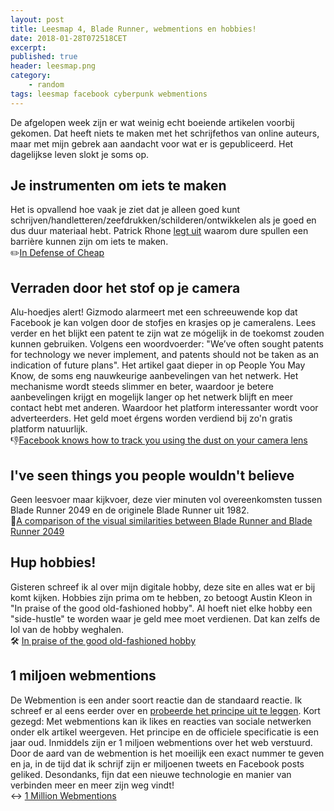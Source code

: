 ```yaml
---
layout: post
title: Leesmap 4, Blade Runner, webmentions en hobbies!
date: 2018-01-28T072518CET
excerpt:
published: true
header: leesmap.png
category: 
    - random
tags: leesmap facebook cyberpunk webmentions
---
```

De afgelopen week zijn er wat weinig echt boeiende artikelen voorbij gekomen.  Dat heeft niets te maken met het schrijfethos van online auteurs, maar met mijn gebrek aan aandacht voor wat er is gepubliceerd. Het dagelijkse leven slokt je soms op. 

## Je instrumenten om iets te maken
Het is opvallend hoe vaak je ziet dat je alleen goed kunt schrijven/handletteren/zeefdrukken/schilderen/ontwikkelen als je goed en dus duur materiaal hebt. Patrick Rhone [legt uit][1] waarom dure spullen een barrière kunnen zijn om iets te maken.  
✏️[In Defense of Cheap][2]

## Verraden door het stof op je camera
Alu-hoedjes alert! Gizmodo alarmeert met een schreeuwende kop dat Facebook je kan volgen door de stofjes en krasjes op je cameralens. Lees verder en het blijkt een patent te zijn wat ze mógelijk in de toekomst zouden kunnen gebruiken. Volgens een woordvoerder: "We’ve often sought patents for technology we never implement, and patents should not be taken as an indication of future plans". Het artikel gaat dieper in op People You May Know, de soms eng nauwkeurige aanbevelingen van het netwerk. Het mechanisme wordt steeds slimmer en beter, waardoor je betere aanbevelingen krijgt en mogelijk langer op het netwerk blijft en meer contact hebt met anderen. Waardoor het platform interessanter wordt voor adverteerders. Het geld moet érgens worden verdiend bij zo'n gratis platform natuurlijk.  
👎[Facebook knows how to track you using the dust on your camera lens][3]

## I've seen things you people wouldn't believe
Geen leesvoer maar kijkvoer, deze  vier minuten vol overeenkomsten tussen Blade Runner 2049 en de originele Blade Runner uit 1982.   
🤖[A comparison of the visual similarities between Blade Runner and Blade Runner 2049][4]

## Hup hobbies!
Gisteren schreef ik al over mijn digitale hobby, deze site en alles wat er bij komt kijken. Hobbies zijn prima om te hebben, zo betoogt Austin Kleon in "In praise of the good old-fashioned hobby". Al hoeft niet elke hobby een "side-hustle" te worden waar je geld mee moet verdienen. Dat kan zelfs de lol van de hobby weghalen.   
🛠 [In praise of the good old-fashioned hobby][5]

## 1 miljoen webmentions
De Webmention is een ander soort reactie dan de standaard reactie. Ik schreef er al eens eerder over en [probeerde het principe uit te leggen][6]. Kort gezegd: Met webmentions kan ik likes en reacties van sociale netwerken onder elk artikel weergeven. Het principe en de officiele specificatie is een jaar oud. Inmiddels zijn er 1 miljoen webmentions over het web verstuurd. Door de aard van de webmention is het moeilijk een exact nummer te geven en ja, in de tijd dat ik schrijf zijn er miljoenen tweets en Facebook posts geliked. Desondanks, fijn dat een nieuwe technologie en manier van verbinden meer en meer zijn weg vindt!  
↔️ [1 Million Webmentions][7]



[1]:	http://www.thecramped.com/in-defense-of-cheap/
[2]:	http://www.thecramped.com/in-defense-of-cheap/
[3]:	https://gizmodo.com/facebook-knows-how-to-track-you-using-the-dust-on-your-1821030620
[4]:	https://kottke.org/18/01/a-comparison-of-the-visual-similarities-between-blade-runner-and-blade-runner-2049
[5]:	https://austinkleon.com/2018/01/13/in-praise-of-the-good-old-fashioned-hobby/
[6]:	/webmentions
[7]:	https://snarfed.org/1-million-webmentions